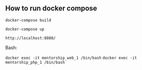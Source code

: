 ## How to run docker compose

```docker-compose build```

```docker-compose up```

```http://localhost:8080/```

Bash:

```docker exec -it mentorship_web_1 /bin/bash```
```docker exec -it mentorship_php_1 /bin/bash```